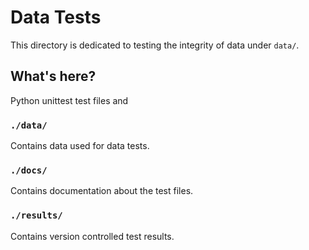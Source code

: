 # Data Tests

This directory is dedicated to testing the integrity of data under `data/`.


## What's here?

Python unittest test files and


### `./data/`

Contains data used for data tests.


### `./docs/`

Contains documentation about the test files.


### `./results/`

Contains version controlled test results.